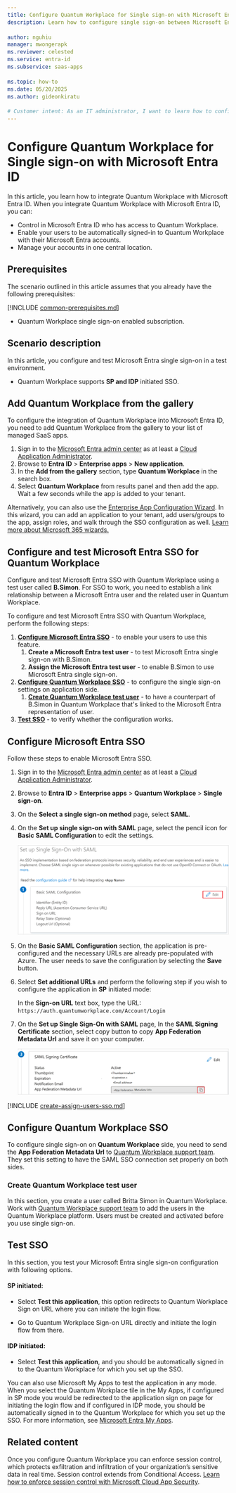 ```yaml
---
title: Configure Quantum Workplace for Single sign-on with Microsoft Entra ID
description: Learn how to configure single sign-on between Microsoft Entra ID and Quantum Workplace.

author: nguhiu
manager: mwongerapk
ms.reviewer: celested
ms.service: entra-id
ms.subservice: saas-apps

ms.topic: how-to
ms.date: 05/20/2025
ms.author: gideonkiratu

# Customer intent: As an IT administrator, I want to learn how to configure single sign-on between Microsoft Entra ID and Quantum Workplace so that I can control who has access to Quantum Workplace, enable automatic sign-in with Microsoft Entra accounts, and manage my accounts in one central location.
---
```

# Configure Quantum Workplace for Single sign-on with Microsoft Entra ID

In this article,  you learn how to integrate Quantum Workplace with Microsoft Entra ID. When you integrate Quantum Workplace with Microsoft Entra ID, you can:

* Control in Microsoft Entra ID who has access to Quantum Workplace.
* Enable your users to be automatically signed-in to Quantum Workplace with their Microsoft Entra accounts.
* Manage your accounts in one central location.

## Prerequisites
The scenario outlined in this article assumes that you already have the following prerequisites:

[!INCLUDE [common-prerequisites.md](~/identity/saas-apps/includes/common-prerequisites.md)]
* Quantum Workplace single sign-on enabled subscription.

## Scenario description

In this article,  you configure and test Microsoft Entra single sign-on in a test environment.

* Quantum Workplace supports **SP and IDP** initiated SSO.

## Add Quantum Workplace from the gallery

To configure the integration of Quantum Workplace into Microsoft Entra ID, you need to add Quantum Workplace from the gallery to your list of managed SaaS apps.

1. Sign in to the [Microsoft Entra admin center](https://entra.microsoft.com) as at least a [Cloud Application Administrator](~/identity/role-based-access-control/permissions-reference.md#cloud-application-administrator).
1. Browse to **Entra ID** > **Enterprise apps** > **New application**.
1. In the **Add from the gallery** section, type **Quantum Workplace** in the search box.
1. Select **Quantum Workplace** from results panel and then add the app. Wait a few seconds while the app is added to your tenant.

 Alternatively, you can also use the [Enterprise App Configuration Wizard](https://portal.office.com/AdminPortal/home?Q=Docs#/azureadappintegration). In this wizard, you can add an application to your tenant, add users/groups to the app, assign roles, and walk through the SSO configuration as well. [Learn more about Microsoft 365 wizards.](/microsoft-365/admin/misc/azure-ad-setup-guides)

<a name='configure-and-test-azure-ad-sso-for-quantum-workplace'></a>

## Configure and test Microsoft Entra SSO for Quantum Workplace

Configure and test Microsoft Entra SSO with Quantum Workplace using a test user called **B.Simon**. For SSO to work, you need to establish a link relationship between a Microsoft Entra user and the related user in Quantum Workplace.

To configure and test Microsoft Entra SSO with Quantum Workplace, perform the following steps:

1. **[Configure Microsoft Entra SSO](#configure-azure-ad-sso)** - to enable your users to use this feature.
    1. **Create a Microsoft Entra test user** - to test Microsoft Entra single sign-on with B.Simon.
    1. **Assign the Microsoft Entra test user** - to enable B.Simon to use Microsoft Entra single sign-on.
1. **[Configure Quantum Workplace SSO](#configure-quantum-workplace-sso)** - to configure the single sign-on settings on application side.
    1. **[Create Quantum Workplace test user](#create-quantum-workplace-test-user)** - to have a counterpart of B.Simon in Quantum Workplace that's linked to the Microsoft Entra representation of user.
1. **[Test SSO](#test-sso)** - to verify whether the configuration works.

<a name='configure-azure-ad-sso'></a>

## Configure Microsoft Entra SSO

Follow these steps to enable Microsoft Entra SSO.

1. Sign in to the [Microsoft Entra admin center](https://entra.microsoft.com) as at least a [Cloud Application Administrator](~/identity/role-based-access-control/permissions-reference.md#cloud-application-administrator).
1. Browse to **Entra ID** > **Enterprise apps** > **Quantum Workplace** > **Single sign-on**.
1. On the **Select a single sign-on method** page, select **SAML**.
1. On the **Set up single sign-on with SAML** page, select the pencil icon for **Basic SAML Configuration** to edit the settings.

   ![Edit Basic SAML Configuration](common/edit-urls.png)

1. On the **Basic SAML Configuration** section, the application is pre-configured and the necessary URLs are already pre-populated with Azure. The user needs to save the configuration by selecting the **Save** button.

5. Select **Set additional URLs** and perform the following step if you wish to configure the application in **SP** initiated mode:

    In the **Sign-on URL** text box, type the URL:
    `https://auth.quantumworkplace.com/Account/Login`

6. On the **Set up Single Sign-On with SAML** page, In the **SAML Signing Certificate** section, select copy button to copy **App Federation Metadata Url** and save it on your computer.

	![The Certificate download link](common/copy-metadataurl.png)

<a name='create-an-azure-ad-test-user'></a>

[!INCLUDE [create-assign-users-sso.md](~/identity/saas-apps/includes/create-assign-users-sso.md)]

## Configure Quantum Workplace SSO

To configure single sign-on on **Quantum Workplace** side, you need to send the **App Federation Metadata Url** to [Quantum Workplace support team](mailto:support@quantumworkplace.com). They set this setting to have the SAML SSO connection set properly on both sides.

### Create Quantum Workplace test user

In this section, you create a user called Britta Simon in Quantum Workplace. Work with [Quantum Workplace support team](mailto:support@quantumworkplace.com) to add the users in the Quantum Workplace platform. Users must be created and activated before you use single sign-on.

## Test SSO

In this section, you test your Microsoft Entra single sign-on configuration with following options. 

#### SP initiated:

* Select **Test this application**, this option redirects to Quantum Workplace Sign on URL where you can initiate the login flow.  

* Go to Quantum Workplace Sign-on URL directly and initiate the login flow from there.

#### IDP initiated:

* Select **Test this application**, and you should be automatically signed in to the Quantum Workplace for which you set up the SSO. 

You can also use Microsoft My Apps to test the application in any mode. When you select the Quantum Workplace tile in the My Apps, if configured in SP mode you would be redirected to the application sign on page for initiating the login flow and if configured in IDP mode, you should be automatically signed in to the Quantum Workplace for which you set up the SSO. For more information, see [Microsoft Entra My Apps](/azure/active-directory/manage-apps/end-user-experiences#azure-ad-my-apps).

## Related content

Once you configure Quantum Workplace you can enforce session control, which protects exfiltration and infiltration of your organization’s sensitive data in real time. Session control extends from Conditional Access. [Learn how to enforce session control with Microsoft Cloud App Security](/cloud-app-security/proxy-deployment-aad).
